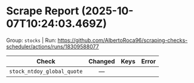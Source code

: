 # Scrape Report (2025-10-07T10:24:03.469Z)

Group: `stocks`  |  Run: https://github.com/AlbertoRoca96/scraping-checks-scheduler/actions/runs/18309588077

| Check | Changed | Keys | Error |
|---|:---:|:--|:--|
| `stock_ntdoy_global_quote` | — |  |  |
